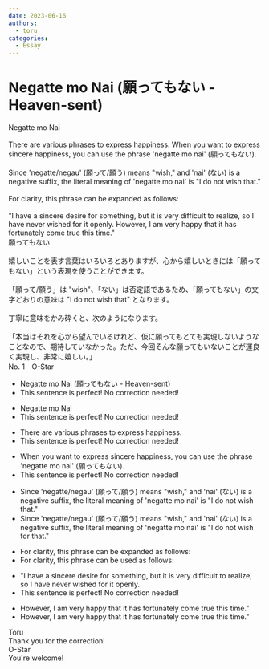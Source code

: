 ```yaml
---
date: 2023-06-16
authors:
  - toru
categories:
  - Essay
---
```


<h1 id="subject_show">Negatte mo Nai (願ってもない - Heaven-sent)</h1>
<div class="date" hidden>Jun 16, 2023 20:47</div>
<div id="post"><div id="body_show_ori">
Negatte mo Nai<br/><br/>There are various phrases to express happiness. When you want to express sincere happiness, you can use the phrase 'negatte mo nai' (願ってもない).<br/><br/>Since 'negatte/negau' (願って/願う) means "wish," and 'nai' (ない) is a negative suffix, the literal meaning of 'negatte mo nai' is "I do not wish that."<br/><br/>For clarity, this phrase can be expanded as follows:<br/><br/>"I have a sincere desire for something, but it is very difficult to realize, so I have never wished for it openly. However, I am very happy that it has fortunately come true this time."
</div></div>

<!-- more -->

<div id="post_ja"><div id="body_show_mo">
願ってもない<br/><br/>嬉しいことを表す言葉はいろいろとありますが、心から嬉しいときには「願ってもない」という表現を使うことができます。<br/><br/>「願って/願う」は "wish"、「ない」は否定語であるため、「願ってもない」の文字どおりの意味は "I do not wish that" となります。<br/><br/>丁寧に意味をかみ砕くと、次のようになります。<br/><br/>「本当はそれを心から望んでいるけれど、仮に願ってもとても実現しないようなことなので、期待していなかった。ただ、今回そんな願ってもいないことが運良く実現し、非常に嬉しい。」
</div></div>
<div id="block"><div class="first_name"> No. 1　<span class="just_name">O-Star</span></div><div id="block2">
<ul class="correction_field">
<li class="incorrect">Negatte mo Nai (願ってもない - Heaven-sent)</li>
<li class="corrected perfect">This sentence is perfect! No correction needed!</li>
</ul>
<ul class="correction_field">
<li class="incorrect">Negatte mo Nai</li>
<li class="corrected perfect">This sentence is perfect! No correction needed!</li>
</ul>
<ul class="correction_field">
<li class="incorrect">There are various phrases to express happiness.</li>
<li class="corrected perfect">This sentence is perfect! No correction needed!</li>
</ul>
<ul class="correction_field">
<li class="incorrect">When you want to express sincere happiness, you can use the phrase 'negatte mo nai' (願ってもない).</li>
<li class="corrected perfect">This sentence is perfect! No correction needed!</li>
</ul>
<ul class="correction_field">
<li class="incorrect">Since 'negatte/negau' (願って/願う) means "wish," and 'nai' (ない) is a negative suffix, the literal meaning of 'negatte mo nai' is "I do not wish that."</li>
<li class="corrected correct">
Since 'negatte/negau' (願って/願う) means "wish," and 'nai' (ない) is a negative suffix, the literal meaning of 'negatte mo nai' is "I do not wish <span class="f_bold">for</span> that."
</li>
</ul>
<ul class="correction_field">
<li class="incorrect">For clarity, this phrase can be expanded as follows:</li>
<li class="corrected correct">
For clarity, this phrase can be <span class="f_bold">used</span> as follows:
</li>
</ul>
<ul class="correction_field">
<li class="incorrect">"I have a sincere desire for something, but it is very difficult to realize, so I have never wished for it openly.</li>
<li class="corrected perfect">This sentence is perfect! No correction needed!</li>
</ul>
<ul class="correction_field">
<li class="incorrect">However, I am very happy that it has fortunately come true this time."</li>
<li class="corrected correct">
However, I am very happy that it has <span class="f_gray">fortunately</span> come true this time."
</li>
</ul>
</div><div class="name"><span class="just_name">Toru</span><br>
Thank you for the correction!
</div>
<div class="name"><span class="just_name">O-Star</span><br>
You're welcome!
</div>
</div>
